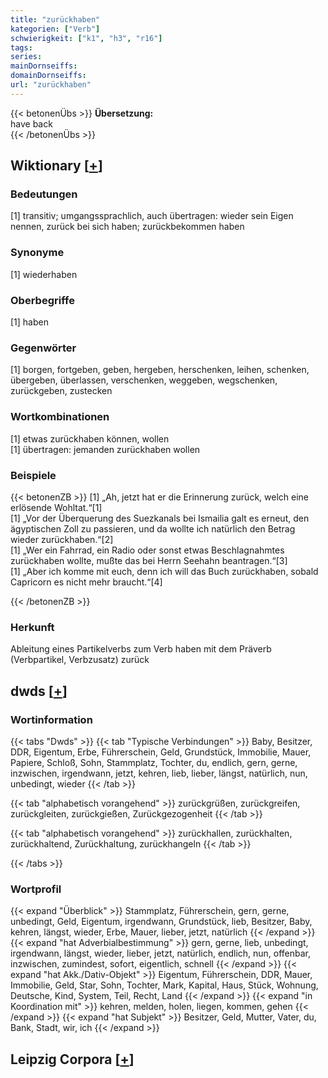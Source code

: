 ```yaml
---
title: "zurückhaben"
kategorien: ["Verb"]
schwierigkeit: ["k1", "h3", "r16"]
tags:
series:
mainDornseiffs:
domainDornseiffs:
url: "zurückhaben"
---
```


{{< betonenÜbs >}}
**Übersetzung:**  
have back  
{{< /betonenÜbs >}}

## Wiktionary [[+](https://de.wiktionary.org/wiki/zurückhaben)]

### Bedeutungen
[1] transitiv; umgangssprachlich, auch übertragen: wieder sein Eigen nennen, zurück bei sich haben; zurückbekommen haben  

### Synonyme
[1] wiederhaben  

### Oberbegriffe
[1] haben  

### Gegenwörter
[1] borgen, fortgeben, geben, hergeben, herschenken, leihen, schenken, übergeben, überlassen, verschenken, weggeben, wegschenken, zurückgeben, zustecken  

### Wortkombinationen
[1] etwas zurückhaben können, wollen  
[1] übertragen: jemanden zurückhaben wollen  

### Beispiele
{{< betonenZB >}}
[1] „Ah, jetzt hat er die Erinnerung zurück, welch eine erlösende Wohltat.“[1]  
[1] „Vor der Überquerung des Suezkanals bei Ismailia galt es erneut, den ägyptischen Zoll zu passieren, und da wollte ich natürlich den Betrag wieder zurückhaben.“[2]  
[1] „Wer ein Fahrrad, ein Radio oder sonst etwas Beschlagnahmtes zurückhaben wollte, mußte das bei Herrn Seehahn beantragen.“[3]  
[1] „Aber ich komme mit euch, denn ich will das Buch zurückhaben, sobald Capricorn es nicht mehr braucht.“[4]  

{{< /betonenZB >}}
### Herkunft
Ableitung eines Partikelverbs zum Verb haben mit dem Präverb (Verbpartikel, Verbzusatz) zurück  



## dwds [[+](https://www.dwds.de/wb/zurückhaben)]

### Wortinformation
{{< tabs "Dwds" >}}
{{< tab "Typische Verbindungen" >}}
Baby, Besitzer, DDR, Eigentum, Erbe, Führerschein, Geld, Grundstück, Immobilie, Mauer, Papiere, Schloß, Sohn, Stammplatz, Tochter, du, endlich, gern, gerne, inzwischen, irgendwann, jetzt, kehren, lieb, lieber, längst, natürlich, nun, unbedingt, wieder
{{< /tab >}}

{{< tab "alphabetisch vorangehend" >}}
zurückgrüßen, zurückgreifen, zurückgleiten, zurückgießen, Zurückgezogenheit
{{< /tab >}}

{{< tab "alphabetisch vorangehend" >}}
zurückhallen, zurückhalten, zurückhaltend, Zurückhaltung, zurückhangeln
{{< /tab >}}

{{< /tabs >}}

### Wortprofil
{{< expand "Überblick" >}} Stammplatz, Führerschein, gern, gerne, unbedingt, Geld, Eigentum, irgendwann, Grundstück, lieb, Besitzer, Baby, kehren, längst, wieder, Erbe, Mauer, lieber, jetzt, natürlich {{< /expand >}}
{{< expand "hat Adverbialbestimmung" >}} gern, gerne, lieb, unbedingt, irgendwann, längst, wieder, lieber, jetzt, natürlich, endlich, nun, offenbar, inzwischen, zumindest, sofort, eigentlich, schnell {{< /expand >}}
{{< expand "hat Akk./Dativ-Objekt" >}} Eigentum, Führerschein, DDR, Mauer, Immobilie, Geld, Star, Sohn, Tochter, Mark, Kapital, Haus, Stück, Wohnung, Deutsche, Kind, System, Teil, Recht, Land {{< /expand >}}
{{< expand "in Koordination mit" >}} kehren, melden, holen, liegen, kommen, gehen {{< /expand >}}
{{< expand "hat Subjekt" >}} Besitzer, Geld, Mutter, Vater, du, Bank, Stadt, wir, ich {{< /expand >}}

## Leipzig Corpora [[+](https://corpora.uni-leipzig.de/en/res?word=zurückhaben&corpusId=deu_newscrawl-public_2018)]

